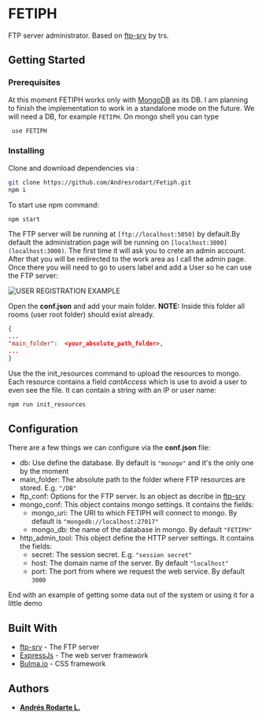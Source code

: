 # FETIPH
FTP server administrator. Based on [ftp-srv](https://github.com/trs/ftp-srv/) by trs.
## Getting Started


### Prerequisites
At this moment FETIPH works only with [MongoDB](https://www.mongodb.com/download-center/community) as its DB. I am planning to finish the implementation to work in a standalone mode on the future. We will need a DB, for example `FETIPH`. On mongo shell you can type 

```bash
 use FETIPH
```

### Installing
Clone and download dependencies via :
```bash
git clone https://github.com/Andresrodart/Fetiph.git
npm i
```
To start use npm command:
```bash
npm start
```
The FTP server will be running at ```[ftp://localhost:5050]``` by default.By default the administration page will be running on ```[localhost:3000](localhost:3000)```. The first time it will ask you to crete an admin account. After that you will be redirected to the work area as I call the admin page. Once there you will need to go to users label and add a User so he can use the FTP server:

![USER REGISTRATION EXAMPLE](https://raw.githubusercontent.com/Andresrodart/Fetiph/master/src/public/images/IMAGE_1.PNG)

Open the **conf.json** and add your main folder. **NOTE:** Inside this folder all rooms (user root folder) should exist already. 
```JSON
{
...
"main_folder":	<your_absolute_path_folder>,
...
}
```
Use the the init_resources command to upload the resources to mongo. Each resource contains a field _cantAccess_ which is use to avoid a user to even see the file. It can contain a string with an IP or user name:
```bash
npm run init_resources
```
## Configuration
There are a few things we can configure via the **conf.json** file:
*   db: Use define the database. By default is `"monogo"` and it's the only one by the moment
*   main_folder: The absolute path to the folder where FTP resources are stored. E.g. `"/DB"`
*   ftp_conf: Options for the FTP server. Is an object as decribe in [ftp-srv](https://github.com/trs/ftp-srv/)
*   mongo_conf: This object contains mongo settings. It contains the fields:
    *   mongo_uri: The URI to which FETIPH will connect to mongo. By default is	`"mongodb://localhost:27017"`
    *   mongo_db: the name of the database in mongo. By default `"FETIPH"`
*   http_admin_tool: This object define the HTTP server settings. It contains the fields:
    *   secret:	 The session secret. E.g. `"session secret"`
    *   host: The domain name of the server. By default `"localhost"`
    *   port: The port from where we request the web service. By default `3000`

End with an example of getting some data out of the system or using it for a little demo

## Built With

* [ftp-srv](https://github.com/trs/ftp-srv/) - The FTP server
* [ExpressJs](https://expressjs.com/) - The web server framework
* [Bulma.io](https://bulma.io/) - CSS framework

## Authors

* **[Andrés Rodarte L.](https://twitter.com/WYHN_)**
